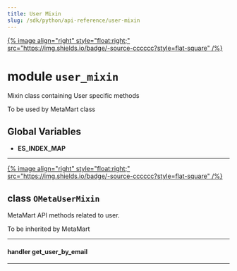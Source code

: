 ```yaml
---
title: User Mixin
slug: /sdk/python/api-reference/user-mixin
---
```




[{% image align="right" style="float:right;" src="https://img.shields.io/badge/-source-cccccc?style=flat-square" /%}](https://github.com/meta-mart/MetaMart/tree/main/ingestion/src/metadata/ingestion/ometa/mixins/user_mixin.py#L0")

# module `user_mixin`
Mixin class containing User specific methods 

To be used by MetaMart class 

**Global Variables**
---------------
- **ES_INDEX_MAP**


---

[{% image align="right" style="float:right;" src="https://img.shields.io/badge/-source-cccccc?style=flat-square" /%}](https://github.com/meta-mart/MetaMart/tree/main/ingestion/src/metadata/ingestion/ometa/mixins/user_mixin.py#L28")

## class `OMetaUserMixin`
MetaMart API methods related to user. 

To be inherited by MetaMart 



---

#### handler get_user_by_email





---


